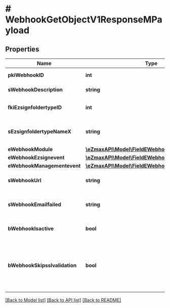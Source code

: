 # # WebhookGetObjectV1ResponseMPayload

## Properties

Name | Type | Description | Notes
------------ | ------------- | ------------- | -------------
**pkiWebhookID** | **int** | The unique ID of the Webhook |
**sWebhookDescription** | **string** | The description of the Webhook |
**fkiEzsignfoldertypeID** | **int** | The unique ID of the Ezsignfoldertype. | [optional]
**sEzsignfoldertypeNameX** | **string** | The name of the Ezsignfoldertype in the language of the requester | [optional]
**eWebhookModule** | [**\eZmaxAPI\Model\FieldEWebhookModule**](FieldEWebhookModule.md) |  |
**eWebhookEzsignevent** | [**\eZmaxAPI\Model\FieldEWebhookEzsignevent**](FieldEWebhookEzsignevent.md) |  | [optional]
**eWebhookManagementevent** | [**\eZmaxAPI\Model\FieldEWebhookManagementevent**](FieldEWebhookManagementevent.md) |  | [optional]
**sWebhookUrl** | **string** | The URL of the Webhook callback |
**sWebhookEmailfailed** | **string** | The email that will receive the Webhook in case all attempts fail |
**bWebhookIsactive** | **bool** | Whether the Webhook is active or not | [optional]
**bWebhookSkipsslvalidation** | **bool** | Wheter the server&#39;s SSL certificate should be validated or not. Not recommended to skip for production use |

[[Back to Model list]](../../README.md#models) [[Back to API list]](../../README.md#endpoints) [[Back to README]](../../README.md)
